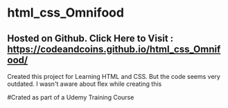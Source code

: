 # html_css_Omnifood

## Hosted on Github. Click Here to Visit : https://codeandcoins.github.io/html_css_Omnifood/


Created this project for Learning HTML and CSS. But the code seems very outdated. I wasn't aware about flex while creating this

#Crated as part of a Udemy Training Course

